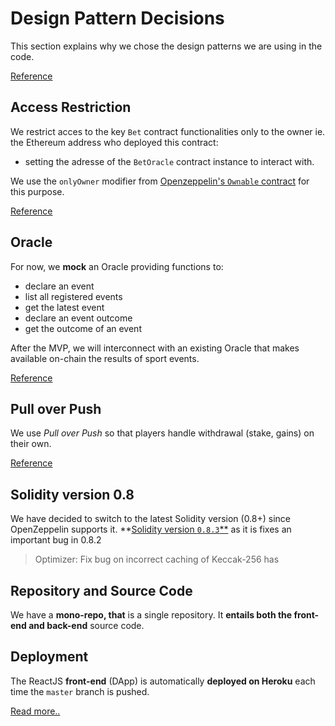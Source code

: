 # Design Pattern Decisions

This section explains why we chose the design patterns we are using in the code. 

[Reference](https://fravoll.github.io/solidity-patterns/)

## Access Restriction

We restrict acces to the key `Bet` contract functionalities only to the owner ie. the Ethereum address who deployed this contract:
- setting the adresse of the `BetOracle` contract instance to interact with.

We use the `onlyOwner` modifier from [Openzeppelin's `Ownable` contract](https://github.com/OpenZeppelin/openzeppelin-contracts/blob/v4.0.0/contracts/access/Ownable.sol)  for this purpose.

[Reference](https://fravoll.github.io/solidity-patterns/access_restriction.html)

## Oracle

For now, we **mock** an Oracle providing functions to:
- declare an event
- list all registered events
- get the latest event
- declare an event outcome
- get the outcome of an event

After the MVP, we will interconnect with an existing Oracle that makes available on-chain the results of sport events.

[Reference](https://fravoll.github.io/solidity-patterns/oracle.html)

## Pull over Push

We use *Pull over Push* so that players handle withdrawal (stake, gains) on their own.

[Reference](https://fravoll.github.io/solidity-patterns/pull_over_push.html)



## Solidity version 0.8

We have decided to switch to the latest Solidity version (0.8+) since OpenZeppelin supports it.
 **[Solidity version `0.8.3`**](https://github.com/ethereum/solidity/releases/tag/v0.8.3) as it is fixes an important bug in 0.8.2 
> Optimizer: Fix bug on incorrect caching of Keccak-256 has

## Repository and Source Code

We have a **mono-repo, that** is a single repository.
It **entails both the front-end and back-end** source code.

## Deployment

The ReactJS **front-end** (DApp) is automatically **deployed on Heroku** each time the `master` branch is pushed.

[Read more..](README.md#deploy-front-end)

